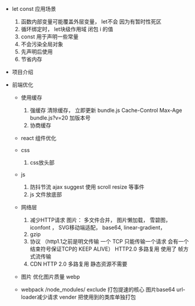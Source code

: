 - let const 应用场景
    1. 函数内部变量可能覆盖外层变量， let不会 因为有暂时性死区
    2. 循环绑定时， let块级作用域 闭包 i 的值
    3. const 用于声明一些常量
    4. 不会污染全局对象
    5. 先声明后使用
    6. 节省内存

- 项目介绍

- 前端优化
    - 使用缓存
        1. 强缓存
            清除缓存， 立即更新
            bundle.js Cache-Control Max-Age
            bundle.js?v=20  加版本号
        2. 协商缓存

    - react 组件优化

    - css
        1. css放头部

    - js
        1. 防抖节流 ajax suggest 使用 scroll resize 等事件
        2. js 文件放底部

    - 网络层
        1. 减少HTTP请求
            图片： 多文件合并， 图片懒加载， 雪碧图， iconfont ， SVG移动端适配， base64, linear-gradient，
        2. gzip
        3. 协议
            （http1.1之前是明文传输 一个 TCP 只能传输一个请求 会有一个结束符号保证TCP的 KEEP ALIVE）
            HTTP2.0 多路复用 使用了 帧方式流传输 
        4. CDN
            HTTP 2.0 多路复用
            静态资源不需要
        
    - 图片
        优化图片质量 webp
    
    - webpack
        /node_modules/ exclude 打包提速的核心
        图片base64 url-loader减少请求
        vender 把使用到的类库单独打包